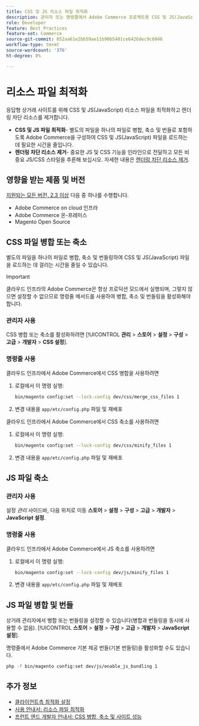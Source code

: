 ```yaml
---
title: CSS 및 JS 리소스 파일 최적화
description: 관리자 또는 명령줄에서 Adobe Commerce 프로젝트용 CSS 및 JS(JavaScript) 파일을 병합하고 축소하는 방법을 알아봅니다.
role: Developer
feature: Best Practices
feature-set: Commerce
source-git-commit: 052aa61e2bb59ae11b90b5401ce6426dec9c6046
workflow-type: tm+mt
source-wordcount: '376'
ht-degree: 0%

---
```


# 리소스 파일 최적화

응답형 상거래 사이트를 위해 CSS 및 JS(JavaScript) 리소스 파일을 최적화하고 렌더링 차단 리소스를 제거합니다.

- **CSS 및 JS 파일 최적화**- 별도의 파일을 하나의 파일로 병합, 축소 및 번들로 포함하도록 Adobe Commerce을 구성하여 CSS 및 JS(JavaScript) 파일을 로드하는 데 필요한 시간을 줄입니다.
- **렌더링 차단 리소스 제거**- 중요한 JS 및 CSS 기능을 인라인으로 전달하고 모든 비중요 JS/CSS 스타일을 추론해 보십시오. 자세한 내용은 [렌더링 차단 리소스 제거](https://web.dev/render-blocking-resources/).

## 영향을 받는 제품 및 버전

[지원되는 모든 버전, 2.3 이상](../../../release/versions.md) 다음 중 하나를 수행합니다.

- Adobe Commerce on cloud 인프라
- Adobe Commerce 온-프레미스
- Magento Open Source

## CSS 파일 병합 또는 축소

별도의 파일을 하나의 파일로 병합, 축소 및 번들링하여 CSS 및 JS(JavaScript) 파일을 로드하는 데 걸리는 시간을 줄일 수 있습니다.

>[!IMPORTANT]
>
>클라우드 인프라의 Adobe Commerce은 항상 프로덕션 모드에서 실행되며, 그렇지 않으면 설정할 수 없으므로 명령줄 메서드를 사용하여 병합, 축소 및 번들링을 활성화해야 합니다.

### 관리자 사용

CSS 병합 또는 축소를 활성화하려면 [!UICONTROL **관리** > **스토어** > **설정** > **구성** > **고급** > **개발자** > **CSS 설정**].

### 명령줄 사용

클라우드 인프라에서 Adobe Commerce에서 CSS 병합을 사용하려면

1. 로컬에서 이 명령 실행:

   ```bash
   bin/magento config:set --lock-config dev/css/merge_css_files 1
   ```

1. 변경 내용을 `app/etc/config.php` 파일 및 재배포

클라우드 인프라에서 Adobe Commerce에서 CSS 축소를 사용하려면

1. 로컬에서 이 명령 실행:

   ```bash
   bin/magento config:set --lock-config dev/css/minify_files 1
   ```

1. 변경 내용을 `app/etc/config.php` 파일 및 재배포

## JS 파일 축소

### 관리자 사용

설정 *관리* 사이드바, 다음 위치로 이동 **스토어** > **설정** > **구성** > **고급** > **개발자** > **JavaScript 설정**.

### 명령줄 사용

클라우드 인프라에서 Adobe Commerce에서 JS 축소를 사용하려면

1. 로컬에서 이 명령 실행:

   ```bash
   bin/magento config:set --lock-config dev/js/minify_files 1
   ```

1. 변경 내용을 `app/etc/config.php` 파일 및 재배포

## JS 파일 병합 및 번들

상거래 관리자에서 병합 또는 번들링을 설정할 수 있습니다(병합과 번들링을 동시에 사용할 수 없음). [!UICONTROL **스토어** > **설정** > **구성** > **고급** > **개발자** > **JavaScript 설정**].

명령줄에서 Adobe Commerce 기본 제공 번들(기본 번들링)을 활성화할 수도 있습니다.

```bash
php -f bin/magento config:set dev/js/enable_js_bundling 1
```

## 추가 정보

- [클라이언트측 최적화 설정](../../../performance/configuration.md#client-side-optimization-settings)
- [사용 안내서: 리소스 파일 최적화](https://docs.magento.com/user-guide/system/file-optimization.html)
- [프런트 엔드 개발자 안내서: CSS 병합, 축소 및 사이트 성능](https://developer.adobe.com/commerce/frontend-core/guide/css/#css-merging-minification-and-performance)
